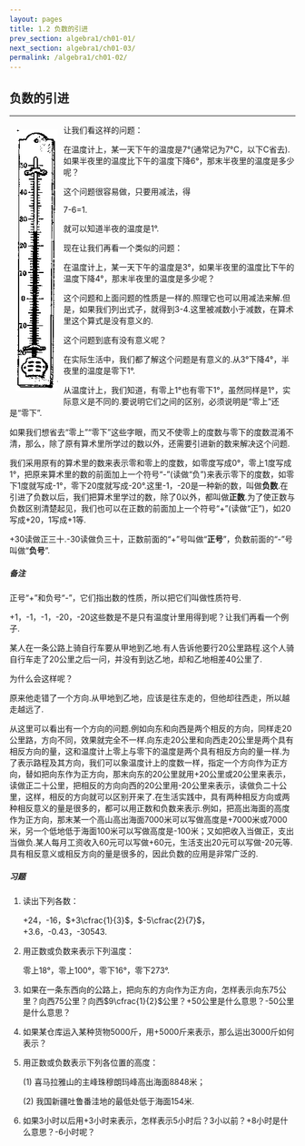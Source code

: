 ```yaml
---
layout: pages
title: 1.2 负数的引进
prev_section: algebra1/ch01-01/
next_section: algebra1/ch01-03/
permalink: /algebra1/ch01-02/
---
```


负数的引进
----------

----

<img src="../images/013.png" style="float:left;" hspace="10" vspace="10" >

让我们看这祥的问题：

在温度计上，某一天下午的温度是7°(通常记为7°C，以下C省去).如果半夜里的温度比下午的温度下降6°，那末半夜里的温度是多少呢？

这个问题很容易做，只要用减法，得

7-6=1.

就可以知道半夜的温度是1°.

现在让我们再看一个类似的问题：

在温度计上，某一天下午的温度是3°，如果半夜里的温度比下午的温度下降4°，那末半夜里的温度是多少呢？

这个问题和上面问题的性质是一样的.照理它也可以用减法来解.但是，如果我们列出式子，就得到3-4.这里被减数小于减数，在算术里这个算式是没有意义的.

这个问题到底有没有意义呢？

在实际生活中，我们都了解这个问题是有意义的.从3°下降4°，半夜里的温度是零下1°.

从温度计上，我们知道，有零上1°也有零下1°，虽然同样是1°，实际意义是不同的.要说明它们之间的区别，必须说明是“零上”还是“零下”.

如果我们想省去“零上”“零下”这些字眼，而又不使零上的度数与零下的度数混淆不清，那么，除了原有算术里所学过的数以外，还需要引进新的数来解决这个问题.

我们采用原有的算术里的数来表示零和零上的度数，如零度写成0°，零上1度写成1°，把原来算术里的数的前面加上一个符号“-”(读做“负”)来表示零下的度数，如零下1度就写成-1°，零下20度就写成-20°.这里-1，-20是一种新的数，叫做**负数**.在引进了负数以后，我们把算术里学过的数，除了0以外，都叫做**正数**.为了使正数与负数区别清楚起见，我们也可以在正数的前面加上一个符号“+”(读做“正”)，如20写成+20，1写成+1等.

+30读做正三十.-30读做负三十，正数前面的“+”号叫做“**正号**”，负数前面的“-”号叫做“**负号**”.

<div class="note warning">
<h5>备注</h5>
<p>正号“+”和负号“-”，它们指出数的性质，所以把它们叫做性质符号.</p>
</div>

+1，-1，-1，-20，-20这些数是不是只有温度计里用得到呢？让我们再看一个例子.

某人在一条公路上骑自行车要从甲地到乙地.有人告诉他要行20公里路程.这个人骑自行车走了20公里之后一问，并没有到达乙地，却和乙地相差40公里了.

为什么会这样呢？

原来他走错了一个方向.从甲地到乙地，应该是往东走的，但他却往西走，所以越走越远了.

从这里可以看出有一个方向的问题.例如向东和向西是两个相反的方向，同样走20公里路，方向不同，效果就完全不一样.向东走20公里和向西走20公里是两个具有相反方向的量，这和温度计上零上与零下的温度是两个具有相反方向的量一样.为了表示路程及其方向，我们可以象温度计上的度数一样，指定一个方向作为正方向，替如把向东作为正方向，那末向东的20公里就用+20公里或20公里来表示，读做正二十公里，把相反的方向向西的20公里用-20公里来表示，读做负二十公里，这样，相反的方向就可以区别开来了.在生活实践中，具有两种相反方向或两种相反意义的量是很多的，都可以用正数和负数来表示.例如，把高出海面的高度作为正方向，那末某一个高山高出海面7000米可以写做高度是+7000米或7000米，另一个低地低于海面100米可以写做高度是-100米；又如把收入当做正，支出当做负.某人每月工资收入60元可以写做+60元，生活支出20元可以写做-20元等.具有相反意义或相反方向的量是很多的，因此负数的应用是非常广泛的.

<div class="note">
<h5>习题</h5>
</div>

1.  读出下列各数：

    +24，-16，$+3\cfrac{1}{3}$，$-5\cfrac{2}{7}$，
    +3.6，-0.43，-30543.

2.  用正数或负数来表示下列温度：

    零上18°，零上100°，零下16°，零下273°.

3.  如果在一条东西向的公路上，把向东的方向作为正方向，怎样表示向东75公里？向西75公里？向西$9\cfrac{1}{2}$公里？+50公里是什么意思？-50公里是什么意思？

4.  如果某仓库运入某种货物5000斤，用+5000斤来表示，那么运出3000斤如何表示？

5.  用正数或负数表示下列各位置的高度：

    (1)  喜马拉雅山的主峰珠穆朗玛峰高出海面8848米；

    (2)  我国新疆吐鲁番洼地的最低处低于海面154米.

6.  如果3小时以后用+3小时来表示，怎样表示5小时后？3小以前？+8小时是什么意思？-6小时呢？



